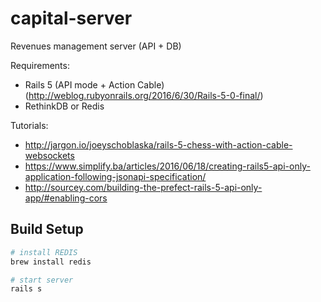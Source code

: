 # capital-server
Revenues management server (API + DB)

Requirements:
- Rails 5 (API mode + Action Cable) (http://weblog.rubyonrails.org/2016/6/30/Rails-5-0-final/)
- RethinkDB or Redis

Tutorials:
- http://jargon.io/joeyschoblaska/rails-5-chess-with-action-cable-websockets
- https://www.simplify.ba/articles/2016/06/18/creating-rails5-api-only-application-following-jsonapi-specification/
- http://sourcey.com/building-the-prefect-rails-5-api-only-app/#enabling-cors


## Build Setup

``` bash
# install REDIS
brew install redis

# start server
rails s
```
